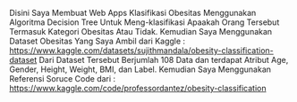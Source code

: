 Disini Saya Membuat Web Apps Klasifikasi Obesitas Menggunakan Algoritma Decision Tree Untuk Meng-klasifikasi Apaakah Orang Tersebut Termasuk Kategori Obesitas Atau Tidak. Kemudian Saya Menggunakan Dataset Obesitas Yang Saya Ambil dari Kaggle : https://www.kaggle.com/datasets/sujithmandala/obesity-classification-dataset Dari Dataset Tersebut Berjumlah 108 Data dan terdapat Atribut Age, Gender, Height, Weight, BMI, dan Label. Kemudian Saya Menggunakan Referensi Soruce Code dari : https://www.kaggle.com/code/professordantez/obesity-classification
